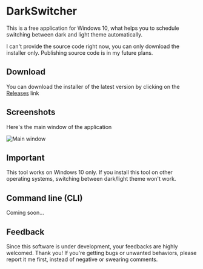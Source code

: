 # DarkSwitcher
This is a free application for Windows 10, what helps you to schedule switching between dark and light theme automatically.

I can't provide the source code right now, you can only download the installer only. Publishing source code is in my future plans.

## Download
You can download the installer of the latest version by clicking on the [Releases](https://github.com/iminet/darkswitcher/releases) link

## Screenshots
Here's the main window of the application

![Main window](https://i.ibb.co/RN39Brx/darkswitcher-screenshot-1-0-7780.png)

## Important
This tool works on Windows 10 only. If you install this tool on other operating systems, switching between dark/light theme won't work.

## Command line (CLI)
Coming soon...

## Feedback
Since this software is under development, your feedbacks are highly welcomed. Thank you! If you're getting bugs or unwanted behaviors, please report it me first, instead of negative or swearing comments.
